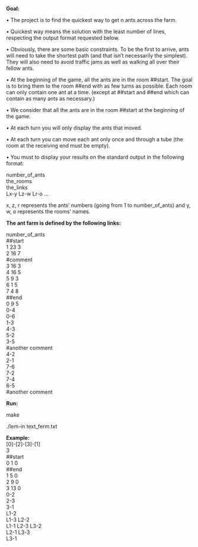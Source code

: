 <b>Goal:</b>

• The project is to find the quickest way to get n ants across the farm.

• Quickest way means the solution with the least number of lines, respecting the
output format requested below.

• Obviously, there are some basic constraints. To be the first to arrive, ants will need
to take the shortest path (and that isn’t necessarily the simplest). They will also
need to avoid traffic jams as well as walking all over their fellow ants.

• At the beginning of the game, all the ants are in the room ##start. The goal is
to bring them to the room ##end with as few turns as possible. Each room can
only contain one ant at a time. (except at ##start and ##end which can contain
as many ants as necessary.)

• We consider that all the ants are in the room ##start at the beginning of the game.

• At each turn you will only display the ants that moved.

• At each turn you can move each ant only once and through a tube (the room at
the receiving end must be empty).

• You must to display your results on the standard output in the following format:

number_of_ants<br>
the_rooms<br>
the_links<br>
Lx-y Lz-w Lr-o ...<br>

x, z, r represents the ants’ numbers (going from 1 to number_of_ants) and y,
w, o represents the rooms’ names.

<b>The ant farm is defined by the following links:</b>

number_of_ants<br>
##start<br>
1 23 3<br>
2 16 7<br>
#comment<br>
3 16 3<br>
4 16 5<br>
5 9 3<br>
6 1 5<br>
7 4 8<br>
##end<br>
0 9 5<br>
0-4<br>
0-6<br>
1-3<br>
4-3<br>
5-2<br>
3-5<br>
#another comment<br>
4-2<br>
2-1<br>
7-6<br>
7-2<br>
7-4<br>
6-5<br>
#another comment<br>

<b>Run:</b>

make

./lem-in text_ferm.txt

<b>Example:</b><br>
[0]-[2]-[3]-[1]<br>
3<br>
##start<br>
0 1 0<br>
##end<br>
1 5 0<br>
2 9 0<br>
3 13 0<br>
0-2<br>
2-3<br>
3-1<br>
L1-2<br>
L1-3 L2-2<br>
L1-1 L2-3 L3-2<br>
L2-1 L3-3<br>
L3-1<br>
